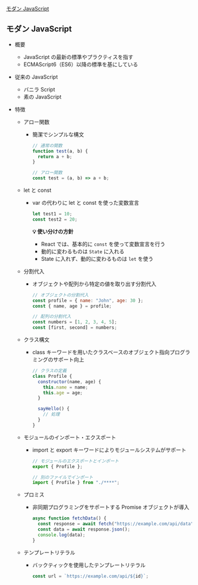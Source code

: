 [モダン JavaScript](#モダン-javascript)

## モダン JavaScript

- 概要

  - JavaScript の最新の標準やプラクティスを指す
  - ECMAScript6（ES6）以降の標準を基にしている

- 従来の JavaScript

  - バニラ Script
  - 素の JavaScript

- 特徴

  - アロー関数

    - 簡潔でシンプルな構文

      ```javascript
      // 通常の関数
      function test(a, b) {
        return a + b;
      }

      // アロー関数
      const test = (a, b) => a + b;
      ```

  - let と const

    - var の代わりに let と const を使った変数宣言

      ```javascript
      let test1 = 10;
      const test2 = 20;
      ```

      **💡 使い分けの方針**

      - React では、基本的に `const` を使って変数宣言を行う
      - 動的に変わるものは `State` に入れる
      - State に入れず、動的に変わるものは `let` を使う

  - 分割代入

    - オブジェクトや配列から特定の値を取り出す分割代入

      ```javascript
      // オブジェクトの分割代入
      const profile = { name: "John", age: 30 };
      const { name, age } = profile;

      // 配列の分割代入
      const numbers = [1, 2, 3, 4, 5];
      const [first, second] = numbers;
      ```

  - クラス構文

    - class キーワードを用いたクラスベースのオブジェクト指向プログラミングのサポート向上

      ```javascript
      // クラスの定義
      class Profile {
        constructor(name, age) {
          this.name = name;
          this.age = age;
        }

        sayHello() {
          // 処理
        }
      }
      ```

  - モジュールのインポート・エクスポート

    - import と export キーワードによりモジュールシステムがサポート

      ```javascript
      // モジュールのエクスポートとインポート
      export { Profile };

      // 別のファイルでインポート
      import { Profile } from "./****";
      ```

  - プロミス

    - 非同期プログラミングをサポートする Promise オブジェクトが導入

      ```javascript
      async function fetchData() {
        const response = await fetch("https://example.com/api/data");
        const data = await response.json();
        console.log(data);
      }
      ```

  - テンプレートリテラル

    - バックティックを使用したテンプレートリテラル

      ```javascript
      const url = `https://example.com/api/${id}`;
      ```
